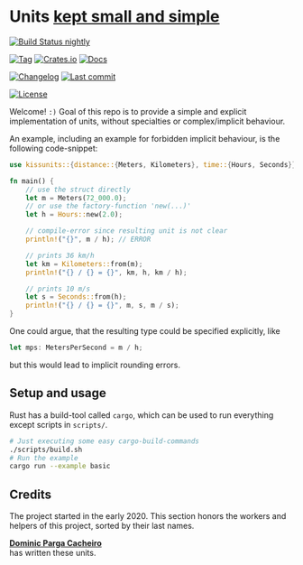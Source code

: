 # Units [kept small and simple][wikipedia/kiss-principle]

[![Build Status nightly][github/self/actions/badge]][github/self/actions]

[![Tag][github/self/tags/badge]][github/self/tags]
[![Crates.io][crates.io/self/badge]][crates.io/self]
[![Docs][docs.rs/self/badge]][docs.rs/self]

[![Changelog][github/self/blob/changelog/badge]][github/self/blob/changelog]
[![Last commit][github/self/last-commit/badge]][github/self/last-commit]

[![License][github/self/license/badge]][github/self/license]

Welcome! `:)`
Goal of this repo is to provide a simple and explicit implementation of units, without specialties or complex/implicit behaviour.

An example, including an example for forbidden implicit behaviour, is the following code-snippet:

```rust
use kissunits::{distance::{Meters, Kilometers}, time::{Hours, Seconds}};

fn main() {
    // use the struct directly
    let m = Meters(72_000.0);
    // or use the factory-function 'new(...)'
    let h = Hours::new(2.0);

    // compile-error since resulting unit is not clear
    println!("{}", m / h); // ERROR

    // prints 36 km/h
    let km = Kilometers::from(m);
    println!("{} / {} = {}", km, h, km / h);

    // prints 10 m/s
    let s = Seconds::from(h);
    println!("{} / {} = {}", m, s, m / s);
}
```

One could argue, that the resulting type could be specified explicitly, like

```rust
let mps: MetersPerSecond = m / h;
```

but this would lead to implicit rounding errors.


## Setup and usage

Rust has a build-tool called `cargo`, which can be used to run everything except scripts in `scripts/`.

```zsh
# Just executing some easy cargo-build-commands
./scripts/build.sh
# Run the example
cargo run --example basic
```


## Credits

The project started in the early 2020.
This section honors the workers and helpers of this project, sorted by their last names.

__[Dominic Parga Cacheiro][github/dominicparga]__  
has written these units.


[crates.io/self]: https://crates.io/crates/kissunits
[crates.io/self/badge]: https://img.shields.io/crates/v/kissunits?style=for-the-badge
[docs.rs/self]: https://docs.rs/kissunits/0/
[docs.rs/self/badge]: https://img.shields.io/crates/v/kissunits?color=informational&label=docs&style=for-the-badge
[github/dominicparga]: https://github.com/dominicparga
[github/lesstat/cyclops/blob/README]: https://github.com/Lesstat/cyclops/blob/master/README.md#graph-data
[github/lesstat/multi-ch-constructor]: https://github.com/Lesstat/multi-ch-constructor
[github/lesstat/multi-ch-constructor/change-dim]: https://github.com/Lesstat/multi-ch-constructor/blob/bec548c1a1ebeae7ac19d3250d5473199336d6fe/src/multi_lib/graph.hpp#L49
[github/self/actions]: https://github.com/dominicparga/kissunits/actions
[github/self/actions/badge]: https://img.shields.io/github/workflow/status/dominicparga/kissunits/Rust?label=nightly-build&style=for-the-badge
[github/self/blob/changelog]: https://github.com/dominicparga/kissunits/blob/nightly/CHANGELOG.md
[github/self/blob/changelog/badge]: https://img.shields.io/badge/CHANGELOG-nightly-blueviolet?style=for-the-badge
[github/self/last-commit]: https://github.com/dominicparga/kissunits/commits
[github/self/last-commit/badge]: https://img.shields.io/github/last-commit/dominicparga/kissunits?style=for-the-badge
[github/self/license]: https://github.com/dominicparga/kissunits/blob/nightly/LICENSE
[github/self/license/badge]: https://img.shields.io/badge/license-Apache--2.0-green?style=for-the-badge
[github/self/tags]: https://github.com/dominicparga/kissunits/tags
[github/self/tags/badge]: https://img.shields.io/github/v/tag/dominicparga/kissunits?sort=semver&style=for-the-badge
[github/self/tree/examples]: https://github.com/dominicparga/kissunits/tree/nightly/examples
[github/self/wiki/usage]: https://github.com/dominicparga/kissunits/wiki/Usage
[github/servo/rust-smallvec]: https://github.com/servo/rust-smallvec
[wikipedia/kiss-principle]: https://en.wikipedia.org/wiki/KISS_principle
